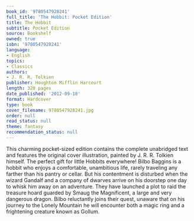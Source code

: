 ```yaml
---
book_id: '9780547928241'
full_title: 'The Hobbit: Pocket Edition'
title: The Hobbit
subtitle: Pocket Edition
source: Bookshelf
owned: true
isbn: '9780547928241'
language:
- English
topics:
- Classics
authors:
- J. R. R. Tolkien
publisher: Houghton Mifflin Harcourt
length: 320 pages
date_published: '2012-09-18'
format: Hardcover
type: book
cover_filename: 9780547928241.jpg
order: null
read_status: null
theme: fantasy
recommendation_status: null
---
```

This charming pocket-sized edition contains the complete unabridged text and features the original cover illustration, painted by J. R. R. Tolkien himself. The perfect gift for little Hobbits everywhere! Bilbo Baggins is a hobbit who enjoys a comfortable, unambitious life, rarely traveling any farther than his pantry or cellar. But his contentment is disturbed when the wizard Gandalf and a company of dwarves arrive on his doorstep one day to whisk him away on an adventure. They have launched a plot to raid the treasure hoard guarded by Smaug the Magnificent, a large and very dangerous dragon. Bilbo reluctantly joins their quest, unaware that on his journey to the Lonely Mountain he will encounter both a magic ring and a frightening creature known as Gollum.
